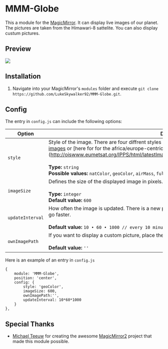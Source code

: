 MMM-Globe
===================
This a module for the [MagicMirror](https://github.com/MichMich/MagicMirror). It can display live images of our planet. The pictures are taken from the Himawari-8 sattelite. You can also display custum pictures.

## Preview

![](https://github.com/LukeSkywalker92/MMM-Globe/blob/master/screenshot.png?raw=true)

## Installation
1. Navigate into your MagicMirror's `modules` folder and execute `git clone https://github.com/LukeSkywalker92/MMM-Globe.git`.



## Config
The entry in `config.js` can include the following options:

|Option|Description|
|---|---|
|`style`|Style of the image. There are four diffrent styles available. You can preview them [here for the asia-centric images](http://rammb.cira.colostate.edu/ramsdis/online/himawari-8.asp) or [here for for the africa/europe-centric images] (http://oiswww.eumetsat.org/IPPS/html/latestImages/EUMETSAT_MSG_RGBNatColour_LowResolution.jpg).<br><br>**Type:** `string`<br>**Possible values:** `natColor`, `geoColor`, `airMass`, `fullBand`, `europeDiscNat`, `europeDiscSnow`|
|`imageSize`|Defines the size of the displayed image in pixels. <br><br>**Type:** `integer`<br>**Default value:** `600`|
|`updateInterval`|How often the image is updated. There is a new picture uploadet every 10 minutes. So there is no need to go faster.<br><br>**Default value:** `10 • 60 • 1000 // every 10 minutes`|
|`ownImagePath`|If you want to display a custom picture, place the link of it here. The module will automatically display it.<br><br>**Default value:** `''`|




Here is an example of an entry in `config.js`
```
{
	module: 'MMM-Globe',
	position: 'center',
	config: {
		style: 'geoColor',
		imageSize: 600,
		ownImagePath:'',
		updateInterval: 10*60*1000
	}
},
```



## Special Thanks
- [Michael Teeuw](https://github.com/MichMich) for creating the awesome [MagicMirror2](https://github.com/MichMich/MagicMirror/tree/develop) project that made this module possible.
